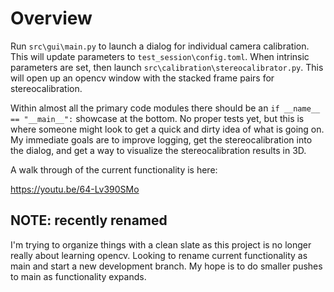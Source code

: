 # Overview

Run `src\gui\main.py` to launch a dialog for individual camera calibration. This will update parameters to `test_session\config.toml`. When intrinsic parameters are set, then launch `src\calibration\stereocalibrator.py`. This will open up an opencv window with the stacked frame pairs for stereocalibration.

Within almost all the primary code modules there should be an `if __name__ == "__main__":` showcase at the bottom. No proper tests yet, but this is where someone might look to get a quick and dirty idea of what is going on. My immediate goals are to improve logging, get the stereocalibration into the dialog, and get a way to visualize the stereocalibration results in 3D.

A walk through of the current functionality is here:

https://youtu.be/64-Lv390SMo

## NOTE: recently renamed
    
I'm trying to organize things with a clean slate as this project is no longer really about learning opencv. Looking to rename current functionality as main and start a new development branch. My hope is to do smaller pushes to main as functionality expands.
